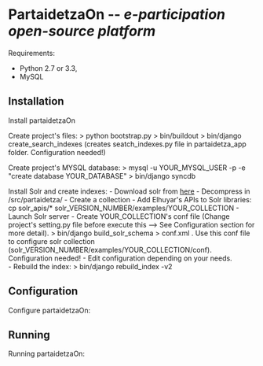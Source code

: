 PartaidetzaOn -- *e-participation open-source platform*
=========================================================

Requirements: 

- Python 2.7 or 3.3, 
- MySQL

Installation
------------

Install partaidetzaOn

Create project's files:
    > python bootstrap.py
    > bin/buildout
    > bin/django create_search_indexes (creates seatch_indexes.py file in partaidetza_app folder. Configuration needed!)

Create project's MYSQL database:
    > mysql -u YOUR_MYSQL_USER -p -e "create database YOUR_DATABASE"
    > bin/django syncdb
        
Install Solr and create indexes:
    - Download solr from [here](http://lucene.apache.org/solr/downloads.html)
    - Decompress in /src/partaidetza/
    - Create a collection
    - Add Elhuyar's APIs to Solr libraries:
    cp solr_apis/* solr_VERSION_NUMBER/examples/YOUR_COLLECTION
        - Launch Solr server
    - Create YOUR_COLLECTION's conf file (Change project's setting.py file before execute this --> See Configuration section for more detail).
    > bin/django build_solr_schema > conf.xml . Use this conf file to configure solr collection (solr_VERSION_NUMBER/examples/YOUR_COLLECTION/conf). Configuration needed!
        - Edit configuration depending on your needs.     
        - Rebuild the index:
            > bin/django rebuild_index -v2
        
        
Configuration
-------------

Configure partaidetzaOn:


Running
-------

Running partaidetzaOn:
    

